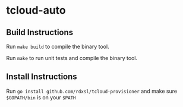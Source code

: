 # tcloud-auto

## Build Instructions

Run `make build` to compile the binary tool.

Run `make` to run unit tests and compile the binary tool.

## Install Instructions

Run `go install github.com/rdxsl/tcloud-provisioner` and make sure `$GOPATH/bin` is on your `$PATH`